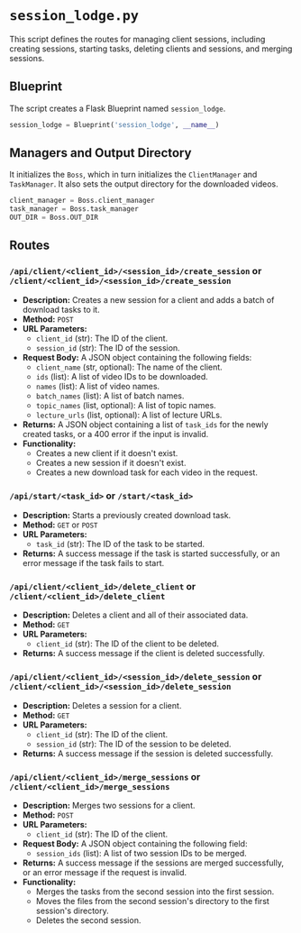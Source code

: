 # `session_lodge.py`

This script defines the routes for managing client sessions, including creating sessions, starting tasks, deleting clients and sessions, and merging sessions.

## Blueprint

The script creates a Flask Blueprint named `session_lodge`.

```python
session_lodge = Blueprint('session_lodge', __name__)
```

## Managers and Output Directory

It initializes the `Boss`, which in turn initializes the `ClientManager` and `TaskManager`. It also sets the output directory for the downloaded videos.

```python
client_manager = Boss.client_manager
task_manager = Boss.task_manager
OUT_DIR = Boss.OUT_DIR
```

## Routes

### `/api/client/<client_id>/<session_id>/create_session` or `/client/<client_id>/<session_id>/create_session`

*   **Description:** Creates a new session for a client and adds a batch of download tasks to it.
*   **Method:** `POST`
*   **URL Parameters:**
    *   `client_id` (str): The ID of the client.
    *   `session_id` (str): The ID of the session.
*   **Request Body:** A JSON object containing the following fields:
    *   `client_name` (str, optional): The name of the client.
    *   `ids` (list): A list of video IDs to be downloaded.
    *   `names` (list): A list of video names.
    *   `batch_names` (list): A list of batch names.
    *   `topic_names` (list, optional): A list of topic names.
    *   `lecture_urls` (list, optional): A list of lecture URLs.
*   **Returns:** A JSON object containing a list of `task_ids` for the newly created tasks, or a 400 error if the input is invalid.
*   **Functionality:**
    *   Creates a new client if it doesn't exist.
    *   Creates a new session if it doesn't exist.
    *   Creates a new download task for each video in the request.

### `/api/start/<task_id>` or `/start/<task_id>`

*   **Description:** Starts a previously created download task.
*   **Method:** `GET` or `POST`
*   **URL Parameters:**
    *   `task_id` (str): The ID of the task to be started.
*   **Returns:** A success message if the task is started successfully, or an error message if the task fails to start.

### `/api/client/<client_id>/delete_client` or `/client/<client_id>/delete_client`

*   **Description:** Deletes a client and all of their associated data.
*   **Method:** `GET`
*   **URL Parameters:**
    *   `client_id` (str): The ID of the client to be deleted.
*   **Returns:** A success message if the client is deleted successfully.

### `/api/client/<client_id>/<session_id>/delete_session` or `/client/<client_id>/<session_id>/delete_session`

*   **Description:** Deletes a session for a client.
*   **Method:** `GET`
*   **URL Parameters:**
    *   `client_id` (str): The ID of the client.
    *   `session_id` (str): The ID of the session to be deleted.
*   **Returns:** A success message if the session is deleted successfully.

### `/api/client/<client_id>/merge_sessions` or `/client/<client_id>/merge_sessions`

*   **Description:** Merges two sessions for a client.
*   **Method:** `POST`
*   **URL Parameters:**
    *   `client_id` (str): The ID of the client.
*   **Request Body:** A JSON object containing the following field:
    *   `session_ids` (list): A list of two session IDs to be merged.
*   **Returns:** A success message if the sessions are merged successfully, or an error message if the request is invalid.
*   **Functionality:**
    *   Merges the tasks from the second session into the first session.
    *   Moves the files from the second session's directory to the first session's directory.
    *   Deletes the second session.
